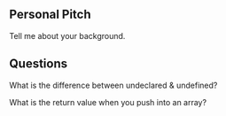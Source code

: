 ## Personal Pitch

Tell me about your background.

## Questions

 What is the difference between undeclared & undefined?

What is the return value when you push into an array? 
